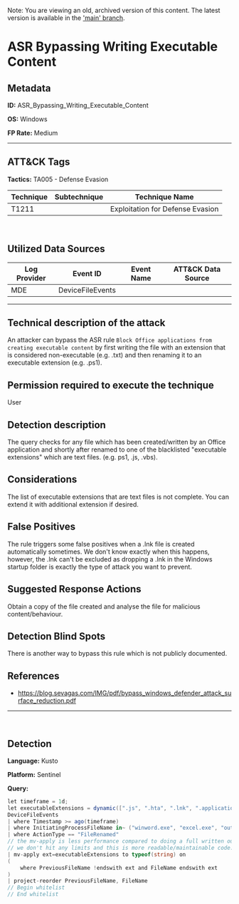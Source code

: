 Note: You are viewing an old, archived version of this content. The latest version is available in the ['main' branch](https://github.com/FalconForceTeam/FalconFriday/blob/main/0xFF-0148-ASR_Bypass_Executable_Content-Win.md).

# ASR Bypassing Writing Executable Content

## Metadata

**ID:** ASR_Bypassing_Writing_Executable_Content

**OS:** Windows

**FP Rate:** Medium

---

## ATT&CK Tags

**Tactics:**
TA005 - Defense Evasion

| Technique | Subtechnique | Technique Name |
|---|---| --- |
| T1211 |  | Exploitation for Defense Evasion|
​
## Utilized Data Sources

| Log Provider | Event ID | Event Name | ATT&CK Data Source |
|---------|---------|----------|---------|
|MDE|DeviceFileEvents|||
---

## Technical description of the attack
An attacker can bypass the ASR rule `Block Office applications from creating executable content` by first writing the
file with an extension that is considered non-executable (e.g. .txt) and then renaming it to an executable extension (e.g. .ps1). 


## Permission required to execute the technique
User

## Detection description
The query checks for any file which has been created/written by an Office application and shortly after renamed to one of the 
blacklisted "executable extensions" which are text files. (e.g. ps1, .js, .vbs). 


## Considerations
The list of executable extensions that are text files is not complete. You can extend it with additional extension if desired. 


## False Positives
The rule triggers some false positives when a .lnk file is created automatically sometimes. We don't know exactly when this happens,
however, the .lnk can't be excluded as dropping a .lnk in the Windows startup folder is exactly the type of attack you want to prevent. 


## Suggested Response Actions
Obtain a copy of the file created and analyse the file for malicious content/behaviour. 


## Detection Blind Spots
There is another way to bypass this rule which is not publicly documented. 


## References
 - https://blog.sevagas.com/IMG/pdf/bypass_windows_defender_attack_surface_reduction.pdf
---
​

## Detection

**Language:** Kusto

**Platform:** Sentinel

**Query:**
```C#
let timeframe = 1d;
let executableExtensions = dynamic([".js", ".hta", ".lnk", ".application", ".vb", ".vba", ".vbs", ".ps", ".ps1", ".bat", ".cmd"]);
DeviceFileEvents
| where Timestamp >= ago(timeframe)
| where InitiatingProcessFileName in~ ("winword.exe", "excel.exe", "outlook.exe", "powerpnt.exe")
| where ActionType == "FileRenamed"
// the mv-apply is less performance compared to doing a full written out !endswith, but 
// we don't hit any limits and this is more readable/maintainable code. 
| mv-apply ext=executableExtensions to typeof(string) on 
(
    where PreviousFileName !endswith ext and FileName endswith ext
)
| project-reorder PreviousFileName, FileName
// Begin whitelist
// End whitelist
```

